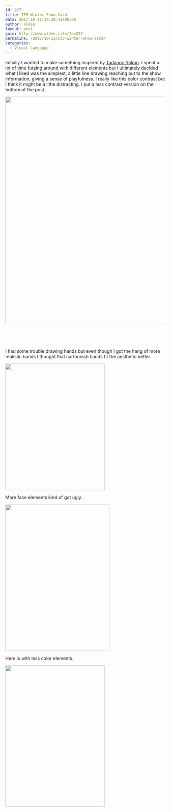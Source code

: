```yaml
---
id: 227
title: ITP Winter Show Card
date: 2017-10-11T14:30:41+00:00
author: alden
layout: post
guid: http://www.alden.life/?p=227
permalink: /2017/10/11/itp-winter-show-card/
categories:
  - Visual Language
---
```

Initially I wanted to make something inspired by [Tadanori Yokoo](http://50watts.com/Tadanori-Yokoo-posters). I spent a lot of time futzing around with different elements but I ultimately decided what I liked was the simplest, a little line drawing reaching out to the show information, giving a sense of playfulness. I really like this color contrast but I think it might be a little distracting. I put a less contrast version on the bottom of the post.

<img class="alignnone wp-image-230 size-full" src="http://www.alden.life/wp-content/uploads/2017/10/Poster.png" alt="" width="505" height="714" srcset="http://www.alden.life/wp-content/uploads/2017/10/Poster.png 505w, http://www.alden.life/wp-content/uploads/2017/10/Poster-212x300.png 212w" sizes="(max-width: 505px) 100vw, 505px" />

&nbsp;

&nbsp;

I had some trouble drawing hands but even though I got the hang of more realistic hands I thought that cartoonish hands fit the aesthetic better.

<img class="alignnone wp-image-228 size-full" src="http://www.alden.life/wp-content/uploads/2017/10/Hands.png" alt="" width="312" height="397" srcset="http://www.alden.life/wp-content/uploads/2017/10/Hands.png 312w, http://www.alden.life/wp-content/uploads/2017/10/Hands-236x300.png 236w" sizes="(max-width: 312px) 100vw, 312px" />

More face elements kind of got ugly.

<img class="alignnone wp-image-231" src="http://www.alden.life/wp-content/uploads/2017/10/Poster4-213x300.png" alt="" width="327" height="460" />

Here is with less color elements.

<img class="alignnone wp-image-232 " src="http://www.alden.life/wp-content/uploads/2017/10/Poster2-211x300.png" alt="" width="312" height="444" srcset="http://www.alden.life/wp-content/uploads/2017/10/Poster2-211x300.png 211w, http://www.alden.life/wp-content/uploads/2017/10/Poster2.png 493w" sizes="(max-width: 312px) 100vw, 312px" />